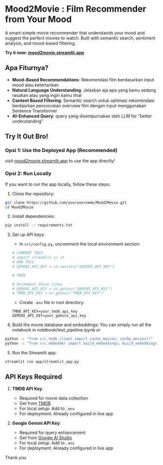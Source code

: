 # Mood2Movie : Film Recommender from Your Mood

A smart-simple movie recommender that understands your mood and suggest the perfect movies to watch. Built with semantic search, sentiment analysis, and mood-based filtering.

**Try it now: [mood2movie.streamlit.app](https://mood2movie.streamlit.app/)**

## Apa Fiturnya?

- **Mood-Based Recommendations**: Rekomendasi film berdasarkan input mood atau ketertarikan
- **Natural Language Understanding**: Jelaskan aja apa yang kamu sedang rasakan atau yang ingin kamu lihat
- **Content Based Filtering**: Semantic search untuk optimasi rekomendasi berdasrkan pencocokan overview film dengan input menggunakan Sentence Transformer
- **AI-Enhanced Query**: query yang disempurnakan oleh LLM for "better understanding"

## Try It Out Bro!

### Opsi 1: Use the Deployed App (Recommended)

visit [mood2movie.streamlit.app](https://mood2movie.streamlit.app/) to use the app directly!

### Opsi 2: Run Locally

If you want to run the app locally, follow these steps:

1. Clone the repository:

```bash
git clone https://github.com/yourusername/Mood2Movie.git
cd Mood2Movie
```

2. Install dependencies:

```bash
pip install -r requirements.txt
```

3. Set up API keys:

   - In `src/config.py`, uncomment the local environment section:

   ```python
   # COMMENT THIS
   # import streamlit as st
   # AND THIS
   # GEMINI_API_KEY = st.secrets["GEMINI_API_KEY"]

   # THEN

   # Uncomment these lines
   # GEMINI_API_KEY = os.getenv("GEMINI_API_KEY")
   # TMDB_API_KEY = os.getenv("TMDB_API_KEY")
   ```

   - Create `.env` file in root directory:

   ```env
   TMDB_API_KEY=your_tmdb_api_key
   GEMINI_API_KEY=your_gemini_api_key
   ```

4. Build the movie database and embeddings:
   You can simply run all the notebook in notebook/test_pipeline.ipynb or

```bash
python -c "from src.tmdb_client import cache_movies; cache_movies()"
python -c "from src.embedder import build_embeddings; build_embeddings()"
```

5. Run the Streamlit app:

```bash
streamlit run app/streamlit_app.py
```

## API Keys Required

1. **TMDB API Key**:

   - Required for movie data collection
   - Get from [TMDB](https://www.themoviedb.org/)
   - For local setup: Add to `.env`
   - For deployment: Already configured in live app

2. **Google Gemini API Key**:
   - Required for query enhancement
   - Get from [Google AI Studio](https://makersuite.google.com/)
   - For local setup: Add to `.env`
   - For deployment: Already configured in live app

Thank you
